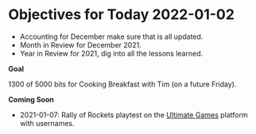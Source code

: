 # Objectives for Today 2022-01-02

- Accounting for December make sure that is all updated.
- Month in Review for December 2021.
- Year in Review for 2021, dig into all the lessons learned.

**Goal**

1300 of 5000 bits for Cooking Breakfast with Tim (on a future Friday).

**Coming Soon**

- 2021-01-07: Rally of Rockets playtest on the [Ultimate Games](https://ultimate.games/) platform with usernames.
